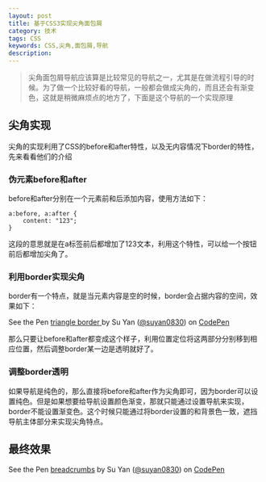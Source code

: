 ```yaml
---
layout: post
title: 基于CSS3实现尖角面包屑
category: 技术
tags: CSS
keywords: CSS,尖角,面包屑,导航
description: 
---
```


> 尖角面包屑导航应该算是比较常见的导航之一，尤其是在做流程引导的时候。为了做一个比较好看的导航，一般都会做成尖角的，而且还会有渐变色，这就是稍微麻烦点的地方了，下面是这个导航的一个实现原理

## 尖角实现
尖角的实现利用了CSS的before和after特性，以及无内容情况下border的特性，先来看看他们的介绍

### 伪元素before和after
before和after分别在一个元素前和后添加内容，使用方法如下：

    a:before, a:after {
        content: "123";
    }

这段的意思就是在a标签前后都增加了123文本，利用这个特性，可以给一个按钮前后都增加尖角了。

### 利用border实现尖角
border有一个特点，就是当元素内容是空的时候，border会占据内容的空间，效果如下：

<p data-height="268" data-theme-id="2930" data-slug-hash="roAtK" data-user="suyan0830" data-default-tab="result" class='codepen'>See the Pen <a href='http://codepen.io/suyan0830/pen/roAtK'>triangle border </a> by Su Yan (<a href='http://codepen.io/suyan0830'>@suyan0830</a>) on <a href='http://codepen.io'>CodePen</a></p>
<script async src="http://codepen.io/assets/embed/ei.js"></script>

那么只要让before和after都变成这个样子，利用位置定位将这两部分分别移到相应位置，然后调整border某一边是透明就好了。

### 调整border透明
如果导航是纯色的，那么直接将before和after作为尖角即可，因为border可以设置纯色。但是如果想要给导航设置颜色渐变，那就只能通过设置导航来实现，border不能设置渐变色。这个时候只能通过将border设置的和背景色一致，遮挡导航主体部分来实现尖角特点。
    
## 最终效果

<p data-height="268" data-theme-id="2930" data-slug-hash="uqHCD" data-user="suyan0830" data-default-tab="result" class='codepen'>See the Pen <a href='http://codepen.io/suyan0830/pen/uqHCD'>breadcrumbs</a> by Su Yan (<a href='http://codepen.io/suyan0830'>@suyan0830</a>) on <a href='http://codepen.io'>CodePen</a></p>
<script async src="http://codepen.io/assets/embed/ei.js"></script>
